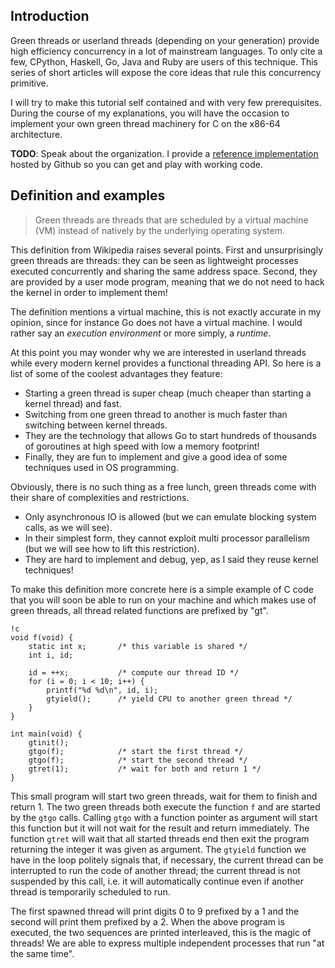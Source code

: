 ## Introduction

Green threads or userland threads (depending on your generation) provide high efficiency concurrency in a lot of mainstream languages. To only cite a few, CPython, Haskell, Go, Java and Ruby are users of this technique. This series of short articles will expose the core ideas that rule this concurrency primitive.

I will try to make this tutorial self contained and with very few prerequisites. During the course of my explanations, you will have the occasion to implement your own green thread machinery for C on the x86-64 architecture.

**TODO**: Speak about the organization. I provide a [reference implementation](http://github.com/mpu/gthreads) hosted by Github so you can get and play with working code.


## Definition and examples

> Green threads are threads that are scheduled by a virtual machine (VM) instead of natively by the underlying operating system.

This definition from Wikipedia raises several points. First and unsurprisingly green threads are threads: they can be seen as lightweight processes executed concurrently and sharing the same address space. Second, they are provided by a user mode program, meaning that we do not need to hack the kernel in order to implement them!

The definition mentions a virtual machine, this is not exactly accurate in my opinion, since for instance Go does not have a virtual machine. I would rather say an *execution environment* or more simply, a *runtime*.

At this point you may wonder why we are interested in userland threads while every modern kernel provides a functional threading API. So here is a list of some of the coolest advantages they feature:

  * Starting a green thread is super cheap (much cheaper than starting a kernel thread) and fast.
  * Switching from one green thread to another is much faster than switching between kernel threads.
  * They are the technology that allows Go to start hundreds of thousands of goroutines at high speed with low a memory footprint!
  * Finally, they are fun to implement and give a good idea of some techniques used in OS programming.

Obviously, there is no such thing as a free lunch, green threads come with their share of complexities and restrictions.

  * Only asynchronous IO is allowed (but we can emulate blocking system calls, as we will see).
  * In their simplest form, they cannot exploit multi processor parallelism (but we will see how to lift this restriction).
  * They are hard to implement and debug, yep, as I said they reuse kernel techniques!

To make this definition more concrete here is a simple example of C code that you will soon be able to run on your machine and which makes use of green threads, all thread related functions are prefixed by "gt".

	!c
	void f(void) {
		static int x;		/* this variable is shared */
		int i, id;

		id = ++x;			/* compute our thread ID */
		for (i = 0; i < 10; i++) {
			printf("%d %d\n", id, i);
			gtyield();		/* yield CPU to another green thread */
		}
	}

	int main(void) {
		gtinit();
		gtgo(f);			/* start the first thread */
		gtgo(f);			/* start the second thread */
		gtret(1);			/* wait for both and return 1 */
	}

This small program will start two green threads, wait for them to finish and return 1. The two green threads both execute the function `f` and are started by the `gtgo` calls. Calling `gtgo` with a function pointer as argument will start this function but it will not wait for the result and return immediately. The function `gtret` will wait that all started threads end then exit the program returning the integer it was given as argument. The `gtyield` function we have in the loop politely signals that, if necessary, the current thread can be interrupted to run the code of another thread; the current thread is not suspended by this call, i.e. it will automatically continue even if another thread is temporarily scheduled to run.

The first spawned thread will print digits 0 to 9 prefixed by a 1 and the second will print them prefixed by a 2. When the above program is executed, the two sequences are printed interleaved, this is the magic of threads! We are able to express multiple independent processes that run "at the same time".